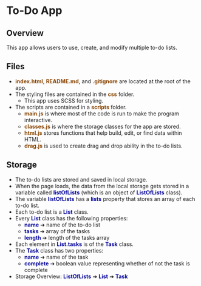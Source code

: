 <style>
    .file {
        color: #840;
        font-weight: bold;
    }
    .code {
        color: #009;
        font-weight: bold;
    }
    span:hover { filter: brightness(1.4); }
</style>

# To-Do App
## Overview
This app allows users to use, create, and modify multiple to-do lists.

## Files
- <span class="file">index.html</span>, <span class="file">README.md</span>, and <span class="file">.gitignore</span> are located at the root of the app.
- The styling files are contained in the <span class="file">css</span> folder.
    - This app uses SCSS for styling.
- The scripts are contained in a <span class="file">scripts</span> folder.
    - <span class="file">main.js</span> is where most of the code is run to make the program interactive.
    - <span class="file">classes.js</span> is where the storage classes for the app are stored.
    - <span class="file">html.js</span> stores functions that help build, edit, or find data within HTML.
    - <span class="file">drag.js</span> is used to create drag and drop ability in the to-do lists.

## Storage
- The to-do lists are stored and saved in local storage.
- When the page loads, the data from the local storage gets stored in a variable called <span class="code">listOfLists</span> (which is an object of <span class="code">ListOfLists</span> class).
- The variable <span class="code">listOfLists</span> has a <span class="code">lists</span> property that stores an array of each to-do list.
- Each to-do list is a <span class="code">List</span> class.
- Every <span class="code">List</span> class has the following properties:
    - <span class="code">name</span> &#x2794; name of the to-do list
    - <span class="code">tasks</span> &#x2794; array of the tasks
    - <span class="code">length</span> &#x2794; length of the tasks array
- Each element in <span class="code">List.tasks</span> is of the <span class="code">Task</span> class.
- The <span class="code">Task</span> class has two properties:
    - <span class="code">name</span> &#x2794; name of the task
    - <span class="code">complete</span> &#x2794; boolean value representing whether of not the task is complete
- Storage Overview: <span class="code">ListOfLists</span> &#x2794; <span class="code">List</span> &#x2794; <span class="code">Task</span>